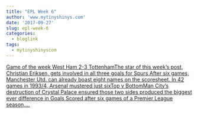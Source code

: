 ```yaml
---
title: "EPL Week 6"
author: 'www.mytinyshinys.com'
date: '2017-09-27'
slug: epl-week-6
categories:
  - bloglink
tags:
  - mytinyshinyscom
---
```


[Game of the week West Ham 2-3 TottenhamThe star of this week’s post, Christian Eriksen, gets involved in all three goals for Spurs After six games, Manchester Utd. can already boast eight names on the scoresheet. In 42 games in 1993/4, Arsenal mustered just sixTop v BottomMan City’s destruction of Crystal Palace ensured those two sides produced the biggest ever difference in Goals Scored after six games of a Premier League season,...<click to read more>](https://www.mytinyshinys.com/2017/09/27/epl2018-wk6/)

